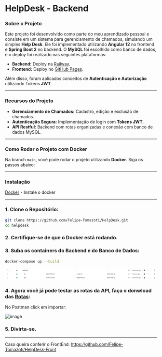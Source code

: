 # HelpDesk - Backend

### Sobre o Projeto
Este projeto foi desenvolvido como parte do meu aprendizado pessoal e consiste em um sistema para gerenciamento de chamados, simulando um simples **Help Desk**. Ele foi implementado utilizando **Angular 12** no frontend e **Spring Boot 2** no backend. O **MySQL** foi escolhido como banco de dados, e o deploy foi realizado nas seguintes plataformas:

- **Backend:** Deploy na [Railway](https://railway.app/).
- **Frontend:** Deploy no [GitHub Pages](https://pages.github.com/).

Além disso, foram aplicados conceitos de **Autenticação e Autorização** utilizando Tokens **JWT**.

---

### Recursos do Projeto
- **Gerenciamento de Chamados:** Cadastro, edição e exclusão de chamados.
- **Autenticação Segura:** Implementação de login com **Tokens JWT**.
- **API Restful:** Backend com rotas organizadas e conexão com banco de dados MySQL.

---

### Como Rodar o Projeto com Docker
Na branch `main`, você pode rodar o projeto utilizando **Docker**. Siga os passos abaixo:

---

### Instalação
<a href="https://www.docker.com/">Docker</a> - Instale o docker

---

### 1. **Clone o Repositório:**
   ```bash
   git clone https://github.com/Felipe-Tomazoti/HelpDesk.git
   cd helpdesk
  ```
### 2. Certifique-se de que o Docker está rodando.

### 3. **Suba os containers do Backend e do Banco de Dados:**
   ```bash
   docker-compose up --build
  ```
![image](https://github.com/Felipe-Tomazoti/HelpDesk-Front/blob/main/src/assets/img/imgDocker.png?raw=true)

### 4. **Agora você já pode testar as rotas da API, faça o donwload das [Rotas](https://github.com/Felipe-Tomazoti/HelpDesk/blob/main/Help%20Desk.postman_collection.json):**
No Postman click em importar:

![image](https://private-user-images.githubusercontent.com/111258213/371807082-1070ed3c-e98d-4df5-8a89-4ba268ca3c67.png?jwt=eyJhbGciOiJIUzI1NiIsInR5cCI6IkpXVCJ9.eyJpc3MiOiJnaXRodWIuY29tIiwiYXVkIjoicmF3LmdpdGh1YnVzZXJjb250ZW50LmNvbSIsImtleSI6ImtleTUiLCJleHAiOjE3MzUzMTY2OTgsIm5iZiI6MTczNTMxNjM5OCwicGF0aCI6Ii8xMTEyNTgyMTMvMzcxODA3MDgyLTEwNzBlZDNjLWU5OGQtNGRmNS04YTg5LTRiYTI2OGNhM2M2Ny5wbmc_WC1BbXotQWxnb3JpdGhtPUFXUzQtSE1BQy1TSEEyNTYmWC1BbXotQ3JlZGVudGlhbD1BS0lBVkNPRFlMU0E1M1BRSzRaQSUyRjIwMjQxMjI3JTJGdXMtZWFzdC0xJTJGczMlMkZhd3M0X3JlcXVlc3QmWC1BbXotRGF0ZT0yMDI0MTIyN1QxNjE5NThaJlgtQW16LUV4cGlyZXM9MzAwJlgtQW16LVNpZ25hdHVyZT1kNWQxYWI2YjAzMWMwNzc2ODA1OWZkZjUyYTlmYzJhMGJkMDNmNTUyYmRmMzFlMDVkMGI5ODk2OGVkOTUzMzVkJlgtQW16LVNpZ25lZEhlYWRlcnM9aG9zdCJ9.jSzE5CLZjD49nhpALp-dbRD84zmMhKO8TE9YGAfb7iQ)

### 5. Divirta-se.

---

Caso queira conferir o FrontEnd: https://github.com/Felipe-Tomazoti/HelpDesk-Front


